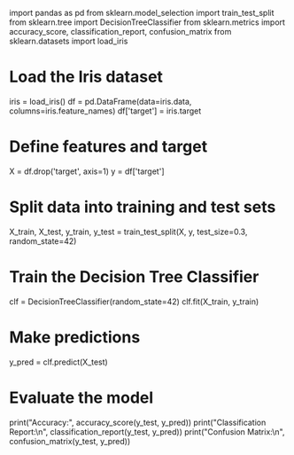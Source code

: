 import pandas as pd
from sklearn.model_selection import train_test_split
from sklearn.tree import DecisionTreeClassifier
from sklearn.metrics import accuracy_score, classification_report, confusion_matrix
from sklearn.datasets import load_iris

# Load the Iris dataset
iris = load_iris()
df = pd.DataFrame(data=iris.data, columns=iris.feature_names)
df['target'] = iris.target

# Define features and target
X = df.drop('target', axis=1)
y = df['target']

# Split data into training and test sets
X_train, X_test, y_train, y_test = train_test_split(X, y, test_size=0.3, random_state=42)

# Train the Decision Tree Classifier
clf = DecisionTreeClassifier(random_state=42)
clf.fit(X_train, y_train)

# Make predictions
y_pred = clf.predict(X_test)

# Evaluate the model
print("Accuracy:", accuracy_score(y_test, y_pred))
print("Classification Report:\n", classification_report(y_test, y_pred))
print("Confusion Matrix:\n", confusion_matrix(y_test, y_pred))
